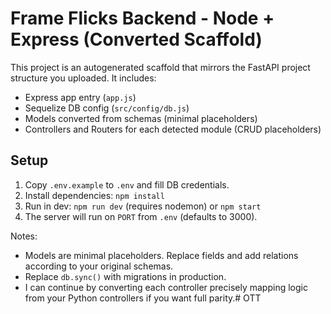 # Frame Flicks Backend - Node + Express (Converted Scaffold)

This project is an autogenerated scaffold that mirrors the FastAPI project structure you uploaded.
It includes:
- Express app entry (`app.js`)
- Sequelize DB config (`src/config/db.js`)
- Models converted from schemas (minimal placeholders)
- Controllers and Routers for each detected module (CRUD placeholders)

## Setup
1. Copy `.env.example` to `.env` and fill DB credentials.
2. Install dependencies: `npm install`
3. Run in dev: `npm run dev` (requires nodemon) or `npm start`
4. The server will run on `PORT` from `.env` (defaults to 3000).

Notes:
- Models are minimal placeholders. Replace fields and add relations according to your original schemas.
- Replace `db.sync()` with migrations in production.
- I can continue by converting each controller precisely mapping logic from your Python controllers if you want full parity.# OTT

